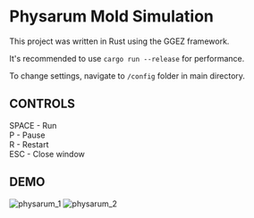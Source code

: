 # Physarum Mold Simulation

This project was written in Rust using the GGEZ framework.

It's recommended to use `cargo run --release` for performance.

To change settings, navigate to `/config` folder in main directory. 

CONTROLS
---
SPACE - Run\
P - Pause\
R - Restart\
ESC - Close window

DEMO
---

![physarum_1](https://user-images.githubusercontent.com/50106421/176009552-c31cae97-b0ab-4837-8a72-b9a5f04994df.gif)
![physarum_2](https://user-images.githubusercontent.com/50106421/176009358-ce302e54-3127-4c47-85fa-f2bd29971226.gif)
